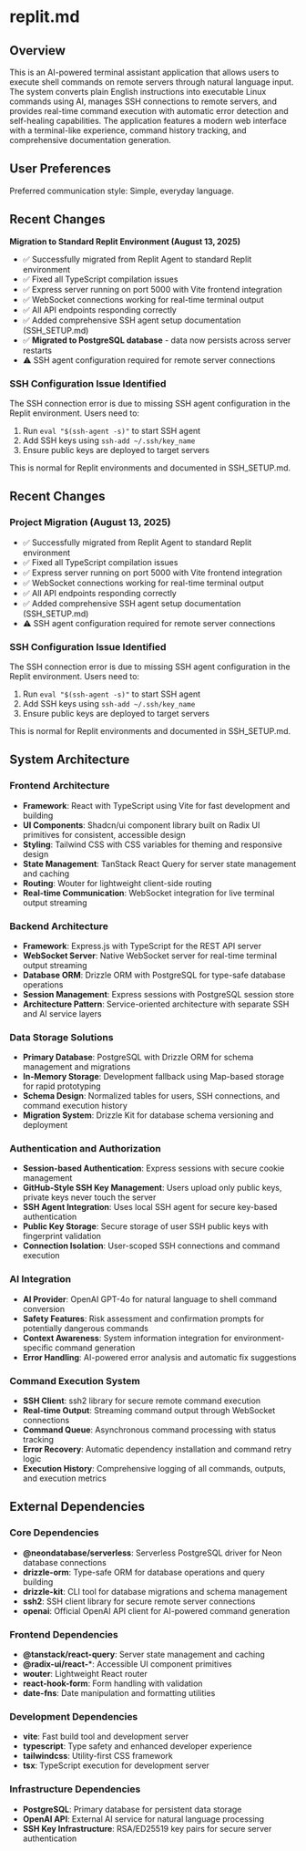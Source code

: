 # replit.md

## Overview

This is an AI-powered terminal assistant application that allows users to execute shell commands on remote servers through natural language input. The system converts plain English instructions into executable Linux commands using AI, manages SSH connections to remote servers, and provides real-time command execution with automatic error detection and self-healing capabilities. The application features a modern web interface with a terminal-like experience, command history tracking, and comprehensive documentation generation.

## User Preferences

Preferred communication style: Simple, everyday language.

## Recent Changes

**Migration to Standard Replit Environment (August 13, 2025)**
- ✅ Successfully migrated from Replit Agent to standard Replit environment
- ✅ Fixed all TypeScript compilation issues
- ✅ Express server running on port 5000 with Vite frontend integration
- ✅ WebSocket connections working for real-time terminal output
- ✅ All API endpoints responding correctly
- ✅ Added comprehensive SSH agent setup documentation (SSH_SETUP.md)
- ✅ **Migrated to PostgreSQL database** - data now persists across server restarts
- ⚠️ SSH agent configuration required for remote server connections

### SSH Configuration Issue Identified
The SSH connection error is due to missing SSH agent configuration in the Replit environment. Users need to:
1. Run `eval "$(ssh-agent -s)"` to start SSH agent
2. Add SSH keys using `ssh-add ~/.ssh/key_name`
3. Ensure public keys are deployed to target servers

This is normal for Replit environments and documented in SSH_SETUP.md.

## Recent Changes

### Project Migration (August 13, 2025)
- ✅ Successfully migrated from Replit Agent to standard Replit environment
- ✅ Fixed all TypeScript compilation issues
- ✅ Express server running on port 5000 with Vite frontend integration
- ✅ WebSocket connections working for real-time terminal output
- ✅ All API endpoints responding correctly
- ✅ Added comprehensive SSH agent setup documentation (SSH_SETUP.md)
- ⚠️ SSH agent configuration required for remote server connections

### SSH Configuration Issue Identified
The SSH connection error is due to missing SSH agent configuration in the Replit environment. Users need to:
1. Run `eval "$(ssh-agent -s)"` to start SSH agent
2. Add SSH keys using `ssh-add ~/.ssh/key_name`
3. Ensure public keys are deployed to target servers

This is normal for Replit environments and documented in SSH_SETUP.md.

## System Architecture

### Frontend Architecture
- **Framework**: React with TypeScript using Vite for fast development and building
- **UI Components**: Shadcn/ui component library built on Radix UI primitives for consistent, accessible design
- **Styling**: Tailwind CSS with CSS variables for theming and responsive design
- **State Management**: TanStack React Query for server state management and caching
- **Routing**: Wouter for lightweight client-side routing
- **Real-time Communication**: WebSocket integration for live terminal output streaming

### Backend Architecture
- **Framework**: Express.js with TypeScript for the REST API server
- **WebSocket Server**: Native WebSocket server for real-time terminal output streaming
- **Database ORM**: Drizzle ORM with PostgreSQL for type-safe database operations
- **Session Management**: Express sessions with PostgreSQL session store
- **Architecture Pattern**: Service-oriented architecture with separate SSH and AI service layers

### Data Storage Solutions
- **Primary Database**: PostgreSQL with Drizzle ORM for schema management and migrations
- **In-Memory Storage**: Development fallback using Map-based storage for rapid prototyping
- **Schema Design**: Normalized tables for users, SSH connections, and command execution history
- **Migration System**: Drizzle Kit for database schema versioning and deployment

### Authentication and Authorization
- **Session-based Authentication**: Express sessions with secure cookie management
- **GitHub-Style SSH Key Management**: Users upload only public keys, private keys never touch the server
- **SSH Agent Integration**: Uses local SSH agent for secure key-based authentication
- **Public Key Storage**: Secure storage of user SSH public keys with fingerprint validation
- **Connection Isolation**: User-scoped SSH connections and command execution

### AI Integration
- **AI Provider**: OpenAI GPT-4o for natural language to shell command conversion
- **Safety Features**: Risk assessment and confirmation prompts for potentially dangerous commands
- **Context Awareness**: System information integration for environment-specific command generation
- **Error Handling**: AI-powered error analysis and automatic fix suggestions

### Command Execution System
- **SSH Client**: ssh2 library for secure remote command execution
- **Real-time Output**: Streaming command output through WebSocket connections
- **Command Queue**: Asynchronous command processing with status tracking
- **Error Recovery**: Automatic dependency installation and command retry logic
- **Execution History**: Comprehensive logging of all commands, outputs, and execution metrics

## External Dependencies

### Core Dependencies
- **@neondatabase/serverless**: Serverless PostgreSQL driver for Neon database connections
- **drizzle-orm**: Type-safe ORM for database operations and query building
- **drizzle-kit**: CLI tool for database migrations and schema management
- **ssh2**: SSH client library for secure remote server connections
- **openai**: Official OpenAI API client for AI-powered command generation

### Frontend Dependencies
- **@tanstack/react-query**: Server state management and caching
- **@radix-ui/react-***: Accessible UI component primitives
- **wouter**: Lightweight React router
- **react-hook-form**: Form handling with validation
- **date-fns**: Date manipulation and formatting utilities

### Development Dependencies
- **vite**: Fast build tool and development server
- **typescript**: Type safety and enhanced developer experience
- **tailwindcss**: Utility-first CSS framework
- **tsx**: TypeScript execution for development server

### Infrastructure Dependencies
- **PostgreSQL**: Primary database for persistent data storage
- **OpenAI API**: External AI service for natural language processing
- **SSH Key Infrastructure**: RSA/ED25519 key pairs for secure server authentication